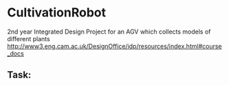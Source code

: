 # CultivationRobot
2nd year Integrated Design Project for an AGV which collects models of different plants 
http://www3.eng.cam.ac.uk/DesignOffice/idp/resources/index.html#course_docs

## Task:
